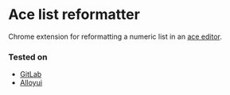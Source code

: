 # Ace list reformatter
Chrome extension for reformatting a numeric list in an [ace editor](https://ace.c9.io/).

### Tested on
* [GitLab](https://gitlab.com)
* [Alloyui](https://alloyui.com/examples/ace-editor/real-world)


